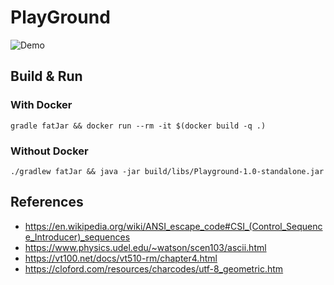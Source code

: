 # PlayGround

![Demo](https://user-images.githubusercontent.com/2855050/201500125-1040f15d-5d18-4e4c-8c63-1bbae4cc0a1f.gif)


## Build & Run

### With Docker
```shell
gradle fatJar && docker run --rm -it $(docker build -q .) 
```

### Without Docker
```shell
./gradlew fatJar && java -jar build/libs/Playground-1.0-standalone.jar
```

## References
* https://en.wikipedia.org/wiki/ANSI_escape_code#CSI_(Control_Sequence_Introducer)_sequences
* https://www.physics.udel.edu/~watson/scen103/ascii.html
* https://vt100.net/docs/vt510-rm/chapter4.html
* https://cloford.com/resources/charcodes/utf-8_geometric.htm